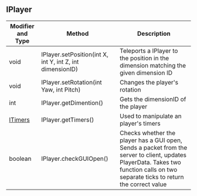 ## IPlayer



Modifier and Type | Method | Description
------- | ------------- | -------------------------------------------------------------
void | IPlayer.setPosition(int X, int Y, int Z, int dimensionID) | Teleports a IPlayer to the position in the dimension matching the given dimension ID
void | IPlayer.setRotation(int Yaw, int Pitch) | Changes the player's rotation
int | IPlayer.getDimention() | Gets the dimensionID of the player
[ITimers](https://github.com/PewDizinho/CustomNPC-Script-Documentation/blob/main/ITimers.md) | IPlayer.getTimers() | Used to manipulate an player's timers
boolean | IPlayer.checkGUIOpen() | Checks whether the player has a GUI open, Sends a packet from the server to client, updates PlayerData. Takes two function calls on two separate ticks to return the correct value
